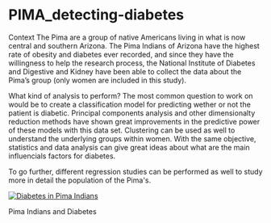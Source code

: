 # PIMA_detecting-diabetes
Context
The Pima are a group of native Americans living in what is now central and southern Arizona. The Pima Indians of Arizona have the highest rate of obesity and diabetes ever recorded, and since they have the willingness to help the research process, the National Institute of Diabetes and Digestive and Kidney have been able to collect the data about the Pima’s group (only women are included in this study).

What kind of analysis to perform?
The most common question to work on would be to create a classification model for predicting wether or not the patient is diabetic. Principal components analysis and other dimensionalty reduction methods have shown great improvements in the predictive power of these models with this data set. Clustering can be used as well to understand the underlying groups within women. With the same objective, statistics and data analysis can give great ideas about what are the main influencials factors for diabetes.

To go further, different regression studies can be performed as well to study more in detail the population of the Pima's.


[![Diabetes in Pima Indians](https://img.youtube.com/vi/pN4HqWRybwk&t=183s/0.jpg)](https://www.youtube.com/watch?v=pN4HqWRybwk&t=183s)

Pima Indians and Diabetes
